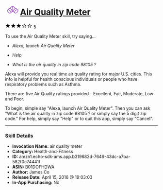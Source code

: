 # &nbsp;<img src="skill_icon" alt="Air Quality Meter icon" width="36"> [Air Quality Meter](http://alexa.amazon.com/#skills/amzn1.echo-sdk-ams.app.b319682d-7649-43dc-a7ba-582f0c74441f)
![3 stars](../../images/ic_star_black_18dp_1x.png)![3 stars](../../images/ic_star_black_18dp_1x.png)![3 stars](../../images/ic_star_black_18dp_1x.png)![3 stars](../../images/ic_star_border_black_18dp_1x.png)![3 stars](../../images/ic_star_border_black_18dp_1x.png) 5

To use the Air Quality Meter skill, try saying...

* *Alexa, launch Air Quality Meter*

* *Help*

* *What is the air quality in zip code 98105 ?*

Alexa will provide you real time air quality rating for major U.S. cities. This info is helpful for health conscious individuals or people who have respiratory problems such as Asthma.

There are five Air Quality ratings provided - Excellent, Fair, Moderate, Low and Poor.

To begin, simple say "Alexa, launch Air Quality Meter". Then you can ask "What is the air quality in zip code 98105 ? or simply say the 5 digit zip code." For help, simply say "Help" or to quit this app, simply say "Cancel".

***

### Skill Details

* **Invocation Name:** air quality meter
* **Category:** Health-and-Fitness
* **ID:** amzn1.echo-sdk-ams.app.b319682d-7649-43dc-a7ba-582f0c74441f
* **ASIN:** B01DOFHDWA
* **Author:** James Co
* **Release Date:** April 15, 2016 @ 19:03:03
* **In-App Purchasing:** No
